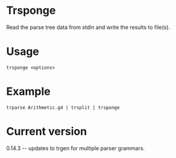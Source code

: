 # Trsponge

Read the parse tree data from stdin and write the
results to file(s).

# Usage

    trsponge <options>

# Example

    trparse Arithmetic.g4 | trsplit | trsponge

# Current version

0.14.3 -- updates to trgen for multiple parser grammars.
